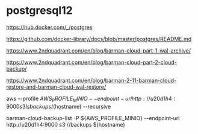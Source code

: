 # postgresql12

https://hub.docker.com/_/postgres

https://github.com/docker-library/docs/blob/master/postgres/README.md

https://www.2ndquadrant.com/en/blog/barman-cloud-part-1-wal-archive/

https://www.2ndquadrant.com/en/blog/barman-cloud-part-2-cloud-backup/

https://www.2ndquadrant.com/en/blog/barman-2-11-barman-cloud-restore-and-barman-cloud-wal-restore/


aws --profile ${AWS_PROFILE_MINIO} --endpoint-url http://u20d1h4:9000 s3 ls backups/$(hostname) --recursive

barman-cloud-backup-list -P ${AWS_PROFILE_MINIO} --endpoint-url http://u20d1h4:9000 s3://backups $(hostname)
